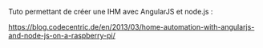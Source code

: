 Tuto permettant de créer une IHM avec AngularJS et node.js :

https://blog.codecentric.de/en/2013/03/home-automation-with-angularjs-and-node-js-on-a-raspberry-pi/
